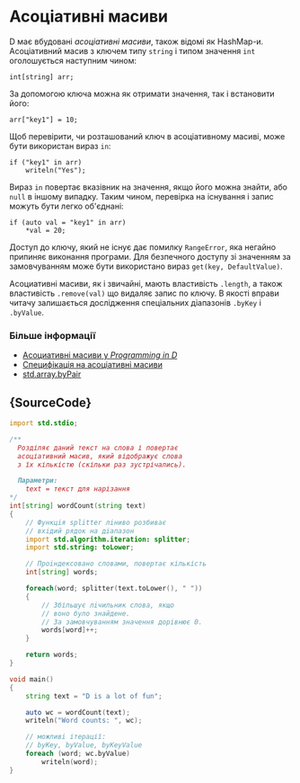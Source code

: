 # Асоціативні масиви

D має вбудованi *асоціативні масиви*, також відомi як HashMap-и.
Асоціативний масив з ключем типу `string` і типом значення
`int` оголошується наступним чином:

    int[string] arr;

За допомогою ключа можна як отримати значення, так i встановити його:

    arr["key1"] = 10;

Щоб перевірити, чи розташований ключ в асоціативному масиві, може
бути використан вираз `in`:

    if ("key1" in arr)
        writeln("Yes");

Вираз `in` повертає вказівник на значення, якщо його можна знайти,
або `null` в іншому випадку. Таким чином, перевірка на існування
і запис можуть бути легко об'єднані:

    if (auto val = "key1" in arr)
        *val = 20;

Доступ до ключу, який не існує дає помилку `RangeError`, яка негайно
припиняє виконання програми. Для безпечного доступу зі значенням за
замовчуванням може бути використано вираз `get(key, DefaultValue)`.

Асоциативнi масиви, як i звичайнi, мають властивість `.length`, а також
властивicть `.remove(val)` що видаляє запис по ключу. В якості вправи
читачу залишається дослідження спеціальних діапазонів `.byKey`
і `.byValue`.

### Бiльше інформації

- [Асоциативнi масиви у _Programming in D_](http://ddili.org/ders/d.en/aa.html)
- [Специфiкацiя на асоціативнi масиви](https://dlang.org/spec/hash-map.html)
- [std.array.byPair](http://dlang.org/phobos/std_array.html#.byPair)

## {SourceCode}

```d
import std.stdio;

/**
  Розділяє даний текст на слова і повертає
  асоціативний масив, який відображує слова
  з їх кількістю (скільки раз зустрічались).

  Параметри:
    text = текст для нарізання
*/
int[string] wordCount(string text)
{
    // Функцiя splitter лiниво розбиває
    // вхiдий рядок на дiaпазон
    import std.algorithm.iteration: splitter;
    import std.string: toLower;

    // Проiндексовано словами, повертає кількість
    int[string] words;

    foreach(word; splitter(text.toLower(), " "))
    {
        // Збільшує лiчильник слова, якщо
        // воно було знайдене.
        // За замовчуванням значення дорiвнює 0.
        words[word]++;
    }

    return words;
}

void main()
{
    string text = "D is a lot of fun";

    auto wc = wordCount(text);
    writeln("Word counts: ", wc);

    // можливi ітерації:
    // byKey, byValue, byKeyValue
    foreach (word; wc.byValue)
        writeln(word);
}
```
